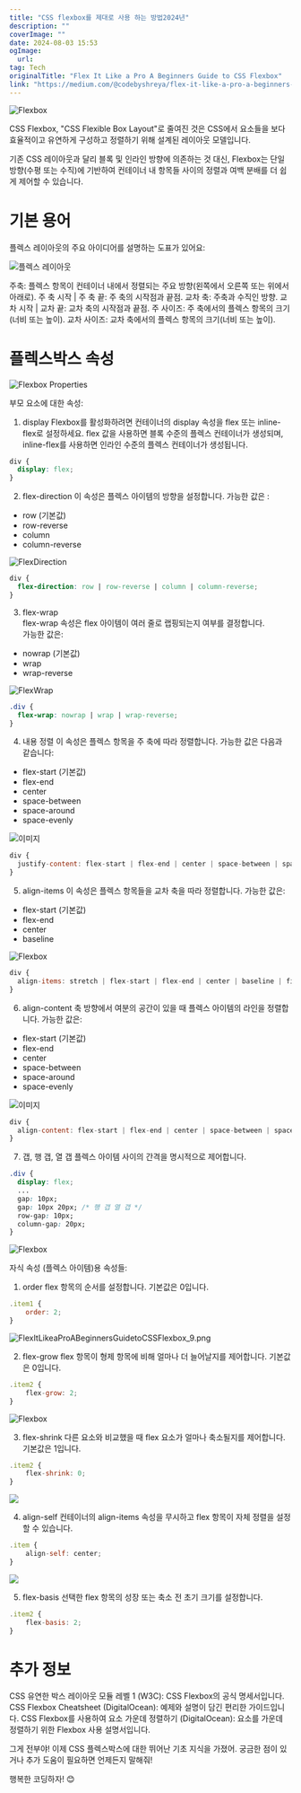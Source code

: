 ```yaml
---
title: "CSS flexbox를 제대로 사용 하는 방법2024년"
description: ""
coverImage: ""
date: 2024-08-03 15:53
ogImage: 
  url: 
tag: Tech
originalTitle: "Flex It Like a Pro A Beginners Guide to CSS Flexbox"
link: "https://medium.com/@codebyshreya/flex-it-like-a-pro-a-beginners-guide-to-css-flexbox-f2ebebd1d9ba"
---
```




![Flexbox](/assets/img/FlexItLikeaProABeginnersGuidetoCSSFlexbox_0.png)

CSS Flexbox, "CSS Flexible Box Layout"로 줄여진 것은 CSS에서 요소들을 보다 효율적이고 유연하게 구성하고 정렬하기 위해 설계된 레이아웃 모델입니다.

기존 CSS 레이아웃과 달리 블록 및 인라인 방향에 의존하는 것 대신, Flexbox는 단일 방향(수평 또는 수직)에 기반하여 컨테이너 내 항목들 사이의 정렬과 여백 분배를 더 쉽게 제어할 수 있습니다.

# 기본 용어

<div class="content-ad"></div>

플렉스 레이아웃의 주요 아이디어를 설명하는 도표가 있어요:

![플렉스 레이아웃](/assets/img/FlexItLikeaProABeginnersGuidetoCSSFlexbox_1.png)

주축: 플렉스 항목이 컨테이너 내에서 정렬되는 주요 방향(왼쪽에서 오른쪽 또는 위에서 아래로).
주 축 시작 | 주 축 끝: 주 축의 시작점과 끝점.
교차 축: 주축과 수직인 방향.
교차 시작 | 교차 끝: 교차 축의 시작점과 끝점.
주 사이즈: 주 축에서의 플렉스 항목의 크기(너비 또는 높이).
교차 사이즈: 교차 축에서의 플렉스 항목의 크기(너비 또는 높이).

# 플렉스박스 속성

<div class="content-ad"></div>

![Flexbox Properties](/assets/img/FlexItLikeaProABeginnersGuidetoCSSFlexbox_2.png)

부모 요소에 대한 속성:

1. display
   Flexbox를 활성화하려면 컨테이너의 display 속성을 flex 또는 inline-flex로 설정하세요. flex 값을 사용하면 블록 수준의 플렉스 컨테이너가 생성되며, inline-flex를 사용하면 인라인 수준의 플렉스 컨테이너가 생성됩니다.

```css
div {
  display: flex;
}
```

<div class="content-ad"></div>

2. flex-direction
   이 속성은 플렉스 아이템의 방향을 설정합니다.
   가능한 값은 :

- row (기본값)
- row-reverse
- column
- column-reverse

![FlexDirection](/assets/img/FlexItLikeaProABeginnersGuidetoCSSFlexbox_3.png)

```css
div {
  flex-direction: row | row-reverse | column | column-reverse;
}
```

<div class="content-ad"></div>

3. flex-wrap  
   flex-wrap 속성은 flex 아이템이 여러 줄로 랩핑되는지 여부를 결정합니다.  
   가능한 값은:

- nowrap (기본값)
- wrap
- wrap-reverse

![FlexWrap](/assets/img/FlexItLikeaProABeginnersGuidetoCSSFlexbox_4.png)

```css
.div {
  flex-wrap: nowrap | wrap | wrap-reverse;
}
```

<div class="content-ad"></div>

4. 내용 정렬
   이 속성은 플렉스 항목을 주 축에 따라 정렬합니다.
   가능한 값은 다음과 같습니다:

- flex-start (기본값)
- flex-end
- center
- space-between
- space-around
- space-evenly

![이미지](/assets/img/FlexItLikeaProABeginnersGuidetoCSSFlexbox_5.png)

```js
div {
  justify-content: flex-start | flex-end | center | space-between | space-around | space-evenly | start | end | left | right ... + safe | unsafe;
}
```

<div class="content-ad"></div>

5. align-items
   이 속성은 플렉스 항목들을 교차 축을 따라 정렬합니다.
   가능한 값은:

- flex-start (기본값)
- flex-end
- center
- baseline

![Flexbox](/assets/img/FlexItLikeaProABeginnersGuidetoCSSFlexbox_6.png)

```js
div {
  align-items: stretch | flex-start | flex-end | center | baseline | first baseline | last baseline | start | end | self-start | self-end + ... safe | unsafe;
}
```

<div class="content-ad"></div>

6. align-content
   축 방향에서 여분의 공간이 있을 때 플렉스 아이템의 라인을 정렬합니다.
   가능한 값은:

- flex-start (기본값)
- flex-end
- center
- space-between
- space-around
- space-evenly

![이미지](/assets/img/FlexItLikeaProABeginnersGuidetoCSSFlexbox_7.png)

```js
div {
  align-content: flex-start | flex-end | center | space-between | space-around | space-evenly | stretch | start | end | baseline | first baseline | last baseline + ... safe | unsafe;
}
```

<div class="content-ad"></div>

7. 갭, 행 갭, 열 갭
   플렉스 아이템 사이의 간격을 명시적으로 제어합니다.

```css
.div {
  display: flex;
  ...
  gap: 10px;
  gap: 10px 20px; /* 행 갭 열 갭 */
  row-gap: 10px;
  column-gap: 20px;
}
```

![Flexbox](/assets/img/FlexItLikeaProABeginnersGuidetoCSSFlexbox_8.png)

자식 속성 (플렉스 아이템)용 속성들:

<div class="content-ad"></div>

1. order
   flex 항목의 순서를 설정합니다. 기본값은 0입니다.

```js
.item1 {
    order: 2;
}
```

![FlexItLikeaProABeginnersGuidetoCSSFlexbox_9.png](/assets/img/FlexItLikeaProABeginnersGuidetoCSSFlexbox_9.png)

2. flex-grow
   flex 항목이 형제 항목에 비해 얼마나 더 늘어날지를 제어합니다. 기본값은 0입니다.

<div class="content-ad"></div>

```js
.item2 {
    flex-grow: 2;
}
```

![Flexbox](/assets/img/FlexItLikeaProABeginnersGuidetoCSSFlexbox_10.png)

3. flex-shrink
   다른 요소와 비교했을 때 flex 요소가 얼마나 축소될지를 제어합니다. 기본값은 1입니다.

```js
.item2 {
    flex-shrink: 0;
}
```

<div class="content-ad"></div>

<img src="/assets/img/FlexItLikeaProABeginnersGuidetoCSSFlexbox_11.png" />

4. align-self
   컨테이너의 align-items 속성을 무시하고 flex 항목이 자체 정렬을 설정할 수 있습니다.

```js
.item {
    align-self: center;
}
```

<img src="/assets/img/FlexItLikeaProABeginnersGuidetoCSSFlexbox_12.png" />

<div class="content-ad"></div>

5. flex-basis
   선택한 flex 항목의 성장 또는 축소 전 초기 크기를 설정합니다.

```js
.item2 {
    flex-basis: 2;
}
```

# 추가 정보

CSS 유연한 박스 레이아웃 모듈 레벨 1 (W3C): CSS Flexbox의 공식 명세서입니다.
CSS Flexbox Cheatsheet (DigitalOcean): 예제와 설명이 담긴 편리한 가이드입니다.
CSS Flexbox를 사용하여 요소 가운데 정렬하기 (DigitalOcean): 요소를 가운데 정렬하기 위한 Flexbox 사용 설명서입니다.

<div class="content-ad"></div>

그게 전부야! 이제 CSS 플렉스박스에 대한 뛰어난 기초 지식을 가졌어. 궁금한 점이 있거나 추가 도움이 필요하면 언제든지 말해줘!

행복한 코딩하자! 😊
